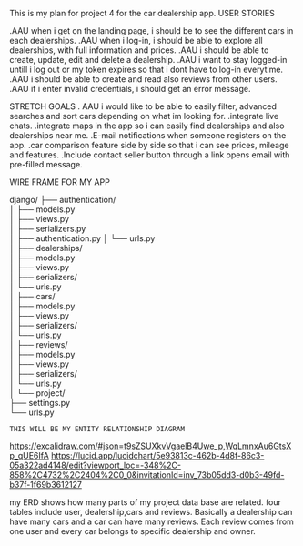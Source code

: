 This is my plan for project 4 for the car dealership app.
USER STORIES

.AAU when i get on the landing page, i should be to see the different cars in each dealerships.
.AAU when i log-in, i should be able to explore all dealerships, with full information and prices.
.AAU i should be able to create, update, edit and delete a dealership.
.AAU i want to stay logged-in untill i log out or my token expires so that i dont have to log-in 
everytime.
.AAU i should be able to create and read also reviews from other users.
.AAU if i enter invalid credentials, i should get an error message.




STRETCH GOALS
. AAU i would like to be able to easily filter, advanced searches and sort cars depending 
on what im looking for.
.integrate live chats.
.integrate maps in the app so i can easily find dealerships and also 
dealerships near me.
.E-mail notifications when someone registers on the app.
.car comparison feature side by side so that i can see prices,
mileage and features.
.Include contact seller button through a link opens email with 
pre-filled message.

WIRE FRAME FOR MY APP 

django/
├── authentication/     
│   ├── models.py       
│   ├── views.py       
│   ├── serializers.py  
│   ├── authentication.py 
│   └── urls.py         
│
├── dealerships/            
│   ├── models.py       
│   ├── views.py        
│   ├── serializers/    
│   └── urls.py         
│
├── cars/              
│   ├── models.py       
│   ├── views.py        
│   ├── serializers/    
│   └── urls.py         
│
├── reviews/           
│   ├── models.py       
│   ├── views.py        
│   ├── serializers/    
│   └── urls.py        
│
└── project/            
    ├── settings.py     
    └── urls.py  


    THIS WILL BE MY ENTITY RELATIONSHIP DIAGRAM

https://excalidraw.com/#json=t9sZSUXkvVgaelB4Uwe_p,WqLmnxAu6GtsXp_qUE6IfA
https://lucid.app/lucidchart/5e93813c-462b-4d8f-86c3-05a322ad4148/edit?viewport_loc=-348%2C-858%2C4732%2C2404%2C0_0&invitationId=inv_73b05dd3-d0b3-49fd-b37f-1f69b3612127





my ERD shows how many parts of my project data base are related.
four tables include user, dealership,cars and reviews.
Basically a dealership can have many cars and a car can have many reviews.
Each review comes from one user  and every car belongs to specific  dealership and owner.